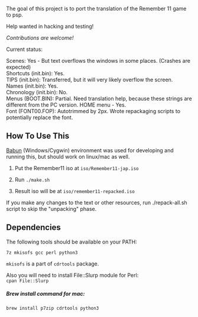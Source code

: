 
The goal of this project is to port the translation of the Remember 11 game to psp.

Help wanted in hacking and testing!

*Contributions are welcome!*

Current status:

Scenes: Yes - But text overflows the windows in some places. (Crashes are expected)
<br>
Shortcuts (init.bin): Yes.
<br>
TIPS (init.bin): Transferred, but it will very likely overflow the screen.
<br>
Names (init.bin): Yes.
<br>
Chronology (init.bin): No.
<br>
Menus (BOOT.BIN): Partial. Need translation help, because these strings are different from the PC version. HOME menu - Yes.
<br>
Font (FONT00.FOP): Autotrimmed by 2px. Wrote repackaging scripts to potentially replace the font.

How To Use This
-----------

[Babun](http://babun.github.io/) (Windows/Cygwin) environment was used for developing and running this, but should work on linux/mac as well.

1. Put the Remember11 iso at `iso/Remember11-jap.iso`

2. Run `./make.sh`

3. Result iso will be at `iso/remember11-repacked.iso`


If you make any changes to the text or other resources, run ./repack-all.sh script to skip the "unpacking" phase.

Dependencies
----------

The following tools should be available on your PATH:

`7z mkisofs gcc perl python3`

`mkisofs` is a part of `cdrtools` package.

Also you will need to install File::Slurp module for Perl:<br>
`cpan File::Slurp`


##### Brew install command for mac:

`brew install p7zip cdrtools python3` 